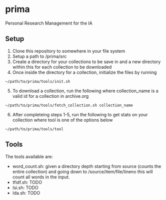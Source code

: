 # prima
Personal Research Management for the IA

## Setup
1. Clone this repository to somewhere in your file system
2. Setup a path to /prima/src
3. Create a directory for your collections to be save in and a new directory within this for each collection to be downloaded
4. Once inside the directory for a collection, initialize the files by running 
  >
    ~/path/to/prima/tools/init.sh
5. To download a collection, run the following where collection_name is a valid id for a collection in archive.org
  >
    ~/path/to/prima/tools/fetch_collection.sh collection_name 

6. After completeing steps 1-5, run the following to get stats on your collection where tool is one of the options below
  >
    ~/path/to/prima/tools/tool 

## Tools
The tools available are:
* word_count.sh: given a directory depth starting from source (counts the entire collection) and going down to /source/item/file/lineno this will count all words in the input.
* tfidf.sh: TODO
* lsi.sh: TODO
* lda.sh: TODO
